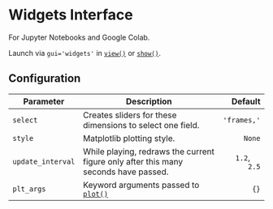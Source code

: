 # Widgets Interface
For Jupyter Notebooks and Google Colab.

Launch via `gui='widgets'` in [`view()`](phi/vis/index.html#phi.vis.view) or [`show()`](phi/vis/index.html#phi.vis.show).

## Configuration

| Parameter       | Description |            Default |
|-----------------|-------------|-------------------:|
| `select`          | Creates sliders for these dimensions to select one field.  |          `'frames,'` |
| `style`           | Matplotlib plotting style. |               `None` |
| `update_interval` | While playing, redraws the current figure only after this many seconds have passed. | `1.2`, <img src="https://www.tensorflow.org/images/colab_logo_32px.png" height=16>`2.5`  |
| `plt_args` | Keyword arguments passed to [`plot()`](https://tum-pbs.github.io/PhiFlow/phi/vis/#phi.vis.plot) | `{}` |
